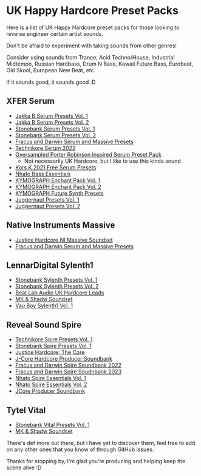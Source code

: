 # UK Happy Hardcore Preset Packs

Here is a list of UK Happy Hardcore preset packs for those looking to reverse engineer certain artist sounds.

Don't be afraid to experiment with taking sounds from other genres!

Consider using sounds from Trance, Acid Techno/House, Industrial Midtempo, Russian Hardbass, Drum N Bass, Kawaii Future Bass, Eurobeat, Old Skool, European New Beat, etc.

If it sounds good, it sounds good :D

## XFER Serum

- [Jakka B Serum Presets Vol. 1](https://app.simplegoods.co/i/JTQRKZLX)
- [Jakka B Serum Presets Vol. 2](https://shoptly.com/i/bx6s)
- [Stonebank Serum Presets Vol. 1](https://www.beatlabaudio.com/shop/synth-presets/serum/stonebank-uk-hardcore-serum-presets/)
- [Stonebank Serum Presets Vol. 2](https://www.beatlabaudio.com/shop/synth-presets/serum/stonebank-serum-presets-2021/)
- [Fracus and Darwin Serum and Massive Presets](https://www.dancemidisamples.com/product/fracus-and-darwin-xfer-serum-and-ni-massive-presets-for-happy-hardcore/)
- [Technikore Serum 2022](https://www.beatlabaudio.com/shop/synth-presets/serum/technikore-serum-presets-2022)
- [Oversampled Porter Robinson Inspired Serum Preset Pack](https://oversampled.us/collections/frontpage/products/portify-porter-robinson-inspired-serum-preset-pack)
  - Not necessarily UK Hardcore, but I like to use this kinda sound
- [Kors K 2021 Free Serum Presets](https://www.youtube.com/watch?v=ilmMgqbHhlg)
- [Nhato Bass Essentials](https://store.anagram-s.com/collections/artist-line/products/nhato-serum-bass-essentials)
- [KYMOGRAPH Enchant Pack Vol. 1](https://kymograph.gumroad.com/l/ENC01?layout=profile)
- [KYMOGRAPH Enchant Pack Vol. 2](https://kymograph.gumroad.com/l/ESP2?layout=profile)
- [KYMOGRAPH Future Synth Presets](https://kymograph.gumroad.com/l/FSP1?layout=profile)
- [Juggernaut Presets Vol. 1](https://jgnt.booth.pm/items/1881467)
- [Juggernaut Presets Vol. 2](https://jgnt.booth.pm/items/3265705)

## Native Instruments Massive

- [Justice Hardcore NI Massive Soundset](https://www.dancemidisamples.com/product/justice-hardcore-ni-massive-soundset/)
- [Fracus and Darwin Serum and Massive Presets](https://www.dancemidisamples.com/product/fracus-and-darwin-xfer-serum-and-ni-massive-presets-for-happy-hardcore/)

## LennarDigital Sylenth1

- [Stonebank Sylenth Presets Vol. 1](https://www.beatlabaudio.com/shop/daw-presets/ableton/stonebank-uk-hardcore-sylenth-presets/)
- [Stonebank Sylenth Presets Vol. 2](https://www.beatlabaudio.com/shop/synth-presets/sylenth/stonebank-sylenth-presets-2020/)
- [Beat Lab Audio UK Hardcore Leads](https://www.beatlabaudio.com/shop/synth-presets/sylenth/ukhardcoreleads/)
- [MK & Shadw Soundset](https://store.anagram-s.com/collections/artist-line/products/mk-shadw-sylenth1-soundset)
- [Vau Boy Sylenth1 Vol. 1](https://vauboy.gumroad.com/l/YdRUG?layout=profile)

## Reveal Sound Spire

- [Technikore Spire Presets Vol. 1](https://www.beatlabaudio.com/shop/synth-presets/spire/technikore-spire-presets-2021/)
- [Stonebank Spire Presets Vol. 1](https://www.beatlabaudio.com/shop/synth-presets/serum/stonebank-uk-hardcore-spire-presets/)
- [Justice Hardcore: The Core](https://www.dancemidisamples.com/product/justice-hardcore-the-core-spire-presets/)
- [J-Core Hardcore Producer Soundbank](https://store.anagram-s.com/products/hardcore-producers-soundbank-for-spire-incl-100-samples)
- [Fracus and Darwin Spire Soundbank 2022](https://musicblocks.co.uk/?product=mbm-spire-hardcore-2022)
- [Fracus and Darwin Spire Soudnbank 2023](https://musicblocks.co.uk/?product=mbm-spire-hardcore-2-2023)
- [Nhato Spire Essentials Vol. 1](https://store.anagram-s.com/collections/artist-line/products/nhato-spire-essentials)
- [Nhato Spire Essentials Vol. 2](https://store.anagram-s.com/collections/artist-line/products/nhato-spire-essentials-vol-2)
- [JCore Producer Soundbank](https://store.anagram-s.com/collections/artist-line/products/hardcore-producers-soundbank-for-spire-incl-100-samples)

## Tytel Vital

- [Stonebank Vital Presets Vol. 1](https://www.beatlabaudio.com/shop/synth-presets/vital/stonebank-vital-presets-2021/)
- [MK & Shadw Soundset](https://store.anagram-s.com/collections/artist-line/products/mk-shadw-vital-soundset)

There's def more out there, but I have yet to discover them, feel free to add on any other ones that you know of through GitHub issues.

Thanks for stopping by, I'm glad you're producing and helping keep the scene alive :D
